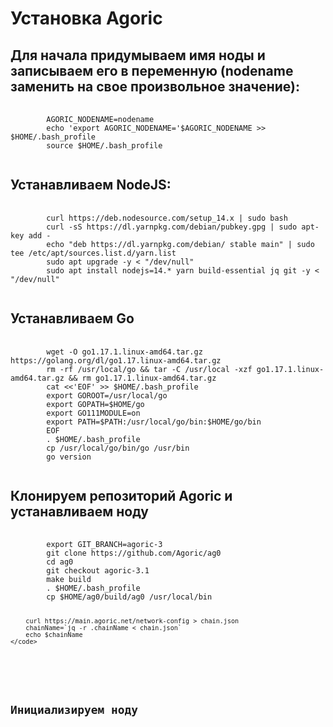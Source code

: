 <h1>Установка Agoric</h1>
<h2>
    Для начала придумываем имя ноды и записываем его в переменную  (nodename заменить на свое произвольное значение):
</h2>
<pre>
    <code>
        AGORIC_NODENAME=nodename
        echo 'export AGORIC_NODENAME='$AGORIC_NODENAME >> $HOME/.bash_profile
        source $HOME/.bash_profile
    </code>
</pre>

<h2>Устанавливаем NodeJS:</h2>
<pre>
    <code>
        curl https://deb.nodesource.com/setup_14.x | sudo bash
        curl -sS https://dl.yarnpkg.com/debian/pubkey.gpg | sudo apt-key add -
        echo "deb https://dl.yarnpkg.com/debian/ stable main" | sudo tee /etc/apt/sources.list.d/yarn.list
        sudo apt upgrade -y < "/dev/null"
        sudo apt install nodejs=14.* yarn build-essential jq git -y < "/dev/null"
    </code>
</pre>

<h2>Устанавливаем Go</h2>
<pre>
    <code>
        wget -O go1.17.1.linux-amd64.tar.gz https://golang.org/dl/go1.17.linux-amd64.tar.gz
        rm -rf /usr/local/go && tar -C /usr/local -xzf go1.17.1.linux-amd64.tar.gz && rm go1.17.1.linux-amd64.tar.gz
        cat <<'EOF' >> $HOME/.bash_profile
        export GOROOT=/usr/local/go
        export GOPATH=$HOME/go
        export GO111MODULE=on
        export PATH=$PATH:/usr/local/go/bin:$HOME/go/bin
        EOF
        . $HOME/.bash_profile
        cp /usr/local/go/bin/go /usr/bin
        go version
    </code>
</pre>

<h2>Клонируем репозиторий Agoric и устанавливаем ноду</h2>
<pre>
    <code>
        export GIT_BRANCH=agoric-3
        git clone https://github.com/Agoric/ag0
        cd ag0
        git checkout agoric-3.1
        make build
        . $HOME/.bash_profile
        cp $HOME/ag0/build/ag0 /usr/local/bin

        curl https://main.agoric.net/network-config > chain.json
        chainName=`jq -r .chainName < chain.json`
        echo $chainName
    </code>
</pre>

<h2>Инициализируем ноду</h2>

